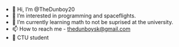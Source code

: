 - 👋 Hi, I’m @TheDunboy20
- 👀 I’m interested in programming and spaceflights.
- 🌱 I’m currently learning math to not be suprised at the university.
- 📫 How to reach me - thedunboysk@gmail.com
- :book: CTU student
